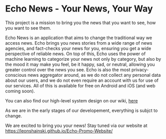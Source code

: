 # Echo News - Your News, Your Way

This project is a mission to bring you the news that you want to see, how you want to see them.

Echo News is an application that aims to change the traditional way we access news. Echo brings you news stories from a wide range of news agencies, and fact-checks your news for you, ensuring you get a wide perspective of reliable news. On top of this, Echo uses the power of machine learning to categorize your news not only by category, but also by the mood it may make you feel, be it happy, sad, or neutral, allowing you greater control over the news you see. Echo is also the most privacy-conscious news aggregator around, as we do not collect any personal data about our users, and we do not even require an account with us for use of our services. All of this is available for free on Android and iOS (and web coming soon).

You can also find our high-level system design on our wiki, [here](https://github.com/LeonShainski/Echo/wiki/Architecture)

As we are in the early stages of our developement, everything is subjct to change. 

We are excited to bring you your news! Stay tuned via our website at https://leonshainski.github.io/Echo-Promo-Website/

